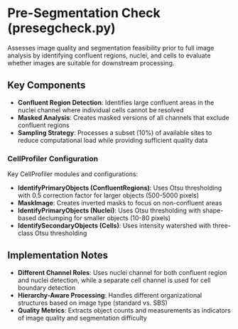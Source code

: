 # Pre-Segmentation Check (presegcheck.py)

Assesses image quality and segmentation feasibility prior to full image analysis by identifying confluent regions, nuclei, and cells to evaluate whether images are suitable for downstream processing.

## Key Components

- **Confluent Region Detection**: Identifies large confluent areas in the nuclei channel where individual cells cannot be resolved
- **Masked Analysis**: Creates masked versions of all channels that exclude confluent regions
- **Sampling Strategy**: Processes a subset (10%) of available sites to reduce computational load while providing sufficient quality data

### CellProfiler Configuration

Key CellProfiler modules and configurations:

- **IdentifyPrimaryObjects (ConfluentRegions)**: Uses Otsu thresholding with 0.5 correction factor for larger objects (500-5000 pixels)
- **MaskImage**: Creates inverted masks to focus on non-confluent areas
- **IdentifyPrimaryObjects (Nuclei)**: Uses Otsu thresholding with shape-based declumping for smaller objects (10-80 pixels)
- **IdentifySecondaryObjects (Cells)**: Uses intensity watershed with three-class Otsu thresholding

## Implementation Notes

- **Different Channel Roles**: Uses nuclei channel for both confluent region and nuclei detection, while a separate cell channel is used for cell boundary detection
- **Hierarchy-Aware Processing**: Handles different organizational structures based on image type (standard vs. SBS)
- **Quality Metrics**: Extracts object counts and measurements as indicators of image quality and segmentation difficulty
